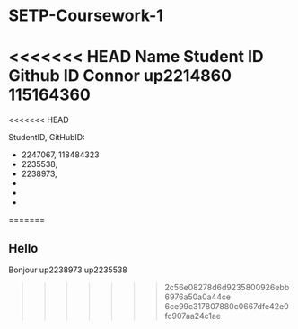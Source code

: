 # SETP-Coursework-1
<<<<<<< HEAD
Name      Student ID  Github ID
Connor    up2214860   115164360
=======
<<<<<<< HEAD


StudentID, GitHubID:

- 2247067, 118484323
- 2235538,
- 2238973,
-
-
-


=======
## Hello
Bonjour
up2238973
up2235538

>>>>>>> 2c56e08278d6d9235800926ebb6976a50a0a44ce
>>>>>>> 6ce99c317807880c0667dfe42e0fc907aa24c1ae